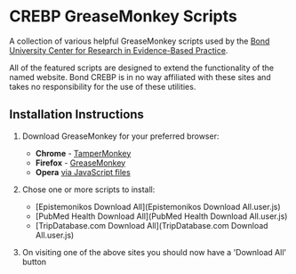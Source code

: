 CREBP GreaseMonkey Scripts
==========================
A collection of various helpful GreaseMonkey scripts used by the [Bond University Center for Research in Evidence-Based Practice](http://crebp.net.au).

All of the featured scripts are designed to extend the functionality of the named website. Bond CREBP is in no way affiliated with these sites and takes no responsibility for the use of these utilities.

Installation Instructions
-------------------------
1. Download GreaseMonkey for your preferred browser:
	* **Chrome** - [TamperMonkey](https://chrome.google.com/webstore/detail/tampermonkey/dhdgffkkebhmkfjojejmpbldmpobfkfo)
	* **Firefox** - [GreaseMonkey](https://addons.mozilla.org/en-US/firefox/addon/greasemonkey/)
	* **Opera** [via JavaScript files](http://www.ghacks.net/2008/08/10/greasemonkey-in-opera/)

2. Chose one or more scripts to install:
	* [Epistemonikos Download All](Epistemonikos Download All.user.js)
	* [PubMed Health Download All](PubMed Health Download All.user.js)
	* [TripDatabase.com Download All](TripDatabase.com Download All.user.js)

3. On visiting one of the above sites you should now have a 'Download All' button
